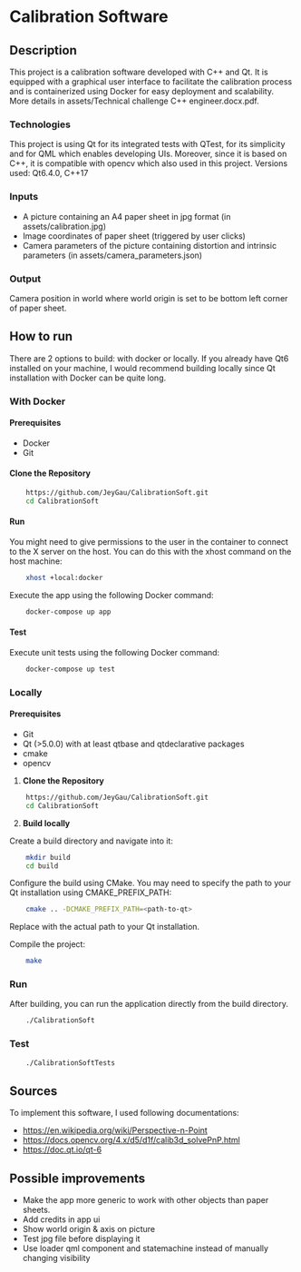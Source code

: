 # Calibration Software

## Description

This project is a calibration software developed with C++ and Qt. It is equipped with a graphical user interface to facilitate the calibration process and is containerized using Docker for easy deployment and scalability.
More details in assets/Technical challenge C++ engineer.docx.pdf.

### Technologies

This project is using Qt for its integrated tests with QTest, for its simplicity and for QML which enables developing UIs. Moreover, since it is based on C++, it is compatible with opencv which also used in this project. 
Versions used: Qt6.4.0, C++17

### Inputs

- A picture containing an A4 paper sheet in jpg format (in assets/calibration.jpg)
- Image coordinates of paper sheet (triggered by user clicks)
- Camera parameters of the picture containing distortion and intrinsic parameters (in assets/camera_parameters.json)

### Output

Camera position in world where world origin is set to be bottom left corner of paper sheet.

## How to run

There are 2 options to build: with docker or locally. If you already have Qt6 installed on your machine, I would recommend building locally since Qt installation with Docker can be quite long.

### With Docker

#### Prerequisites

- Docker 
- Git

#### Clone the Repository

```sh
    https://github.com/JeyGau/CalibrationSoft.git
    cd CalibrationSoft
```

#### Run

You might need to give permissions to the user in the container to connect to the X server on the host. You can do this with the xhost command on the host machine:

```sh
    xhost +local:docker
```

Execute the app using the following Docker command:

```sh
    docker-compose up app
```

#### Test

Execute unit tests using the following Docker command:

```sh
    docker-compose up test
```

### Locally

#### Prerequisites

- Git 
- Qt (>5.0.0) with at least qtbase and qtdeclarative packages 
- cmake 
- opencv 

1. **Clone the Repository**

```sh
    https://github.com/JeyGau/CalibrationSoft.git
    cd CalibrationSoft
```

2. **Build locally**

Create a build directory and navigate into it:

```sh
    mkdir build
    cd build
```

Configure the build using CMake. You may need to specify the path to your Qt installation using CMAKE_PREFIX_PATH:

```sh
    cmake .. -DCMAKE_PREFIX_PATH=<path-to-qt>
```   

Replace <path-to-qt> with the actual path to your Qt installation.

Compile the project:

```sh
    make
```    

### Run

After building, you can run the application directly from the build directory.

```sh
    ./CalibrationSoft
```   

### Test     

```sh
    ./CalibrationSoftTests
```   

## Sources

To implement this software, I used following documentations: 
- https://en.wikipedia.org/wiki/Perspective-n-Point
- https://docs.opencv.org/4.x/d5/d1f/calib3d_solvePnP.html
- https://doc.qt.io/qt-6

## Possible improvements

- Make the app more generic to work with other objects than paper sheets. 
- Add credits in app ui
- Show world origin & axis on picture
- Test jpg file before displaying it
- Use loader qml component and statemachine instead of manually changing visibility